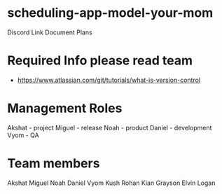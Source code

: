 # scheduling-app-model-your-mom
Discord Link
Document Plans
# Required Info please read team 
- https://www.atlassian.com/git/tutorials/what-is-version-control

# Management Roles
Akshat - project
Miguel - release
Noah - product
Daniel - development
Vyom - QA

# Team members
Akshat
Miguel 
Noah
Daniel 
Vyom
Kush
Rohan
Kian
Grayson
Elvin
Logan
